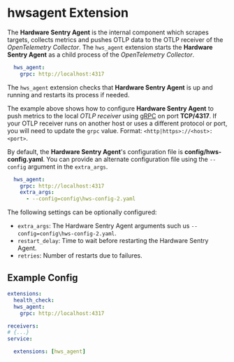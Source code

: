# hwsagent Extension

The **Hardware Sentry Agent** is the internal component which scrapes targets, collects metrics and pushes OTLP data to the OTLP receiver of the *OpenTelemetry Collector*. The `hws_agent` extension starts the **Hardware Sentry Agent** as a child process of the *OpenTelemetry Collector*.

```yaml
  hws_agent:
    grpc: http://localhost:4317
```

The `hws_agent` extension checks that **Hardware Sentry Agent** is up and running and restarts its process if needed.

The example above shows how to configure **Hardware Sentry Agent** to push metrics to the local _OTLP receiver_ using [gRPC](https://grpc.io/) on port **TCP/4317**.
If your OTLP receiver runs on another host or uses a different protocol or port, you will need to update the `grpc` value. Format: `<http|https>://<host>:<port>`.

By default, the **Hardware Sentry Agent**'s configuration file is **config/hws-config.yaml**. You can provide an alternate configuration file using the `--config` argument in the `extra_args`.

```yaml
  hws_agent:
    grpc: http://localhost:4317
    extra_args:
      - --config=config\hws-config-2.yaml
```

The following settings can be optionally configured:

- `extra_args`: The Hardware Sentry Agent arguments such us `--config=config\hws-config-2.yaml`.
- `restart_delay`: Time to wait before restarting the Hardware Sentry Agent.
- `retries`: Number of restarts due to failures.

## Example Config

```yaml
extensions:
  health_check:
  hws_agent:
    grpc: http://localhost:4317

receivers:
# {...}
service:

  extensions: [hws_agent]
```
